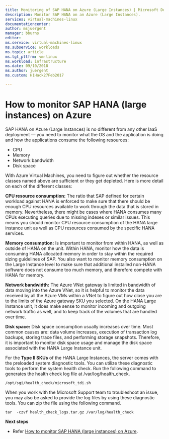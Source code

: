 ```yaml
---
title: Monitoring of SAP HANA on Azure (Large Instances) | Microsoft Docs
description: Monitor SAP HANA on an Azure (Large Instances).
services: virtual-machines-linux
documentationcenter: 
author: msjuergent
manager: bburns
editor:
ms.service: virtual-machines-linux
ms.subservice: workloads
ms.topic: article
ms.tgt_pltfrm: vm-linux
ms.workload: infrastructure
ms.date: 09/10/2018
ms.author: juergent
ms.custom: H1Hack27Feb2017

---
```


# How to monitor SAP HANA (large instances) on Azure

SAP HANA on Azure (Large Instances) is no different from any other IaaS deployment — you need to monitor what the OS and the application is doing and how the applications consume the following resources:

- CPU
- Memory
- Network bandwidth
- Disk space

With Azure Virtual Machines, you need to figure out whether the resource classes named above are sufficient or they get depleted. Here is more detail on each of the different classes:

**CPU resource consumption:** The ratio that SAP defined for certain workload against HANA is enforced to make sure that there should be enough CPU resources available to work through the data that is stored in memory. Nevertheless, there might be cases where HANA consumes many CPUs executing queries due to missing indexes or similar issues. This means you should monitor CPU resource consumption of the HANA large instance unit as well as CPU resources consumed by the specific HANA services.

**Memory consumption:** Is important to monitor from within HANA, as well as outside of HANA on the unit. Within HANA, monitor how the data is consuming HANA allocated memory in order to stay within the required sizing guidelines of SAP. You also want to monitor memory consumption on the Large Instance level to make sure that additional installed non-HANA software does not consume too much memory, and therefore compete with HANA for memory.

**Network bandwidth:** The Azure VNet gateway is limited in bandwidth of data moving into the Azure VNet, so it is helpful to monitor the data received by all the Azure VMs within a VNet to figure out how close you are to the limits of the Azure gateway SKU you selected. On the HANA Large Instance unit, it does make sense to monitor incoming and outgoing network traffic as well, and to keep track of the volumes that are handled over time.

**Disk space:** Disk space consumption usually increases over time. Most common causes are: data volume increases, execution of transaction log backups, storing trace files, and performing storage snapshots. Therefore, it is important to monitor disk space usage and manage the disk space associated with the HANA Large Instance unit.

For the **Type II SKUs** of the HANA Large Instances, the server comes with the preloaded system diagnostic tools. You can utilize these diagnostic tools to perform the system health check. 
Run the following command to generates the health check log file at /var/log/health_check.
```
/opt/sgi/health_check/microsoft_tdi.sh
```
When you work with the Microsoft Support team  to troubleshoot an issue, you may also be asked to provide the log files by using these diagnostic tools. You can zip the file using the following command.
```
tar  -czvf health_check_logs.tar.gz /var/log/health_check
```

**Next steps**

- Refer [How to monitor SAP HANA (large instances) on Azure](./hana-monitor-troubleshoot.md).
